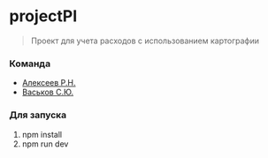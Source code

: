 # projectPI

> Проект для учета расходов с использованием картографии

### Команда

  - [Алексеев Р.Н.](https://github.com/Deltvenga/)
  - [Васьков С.Ю.](https://github.com/Svyatix/)

### Для запуска

1) npm install
2) npm run dev
